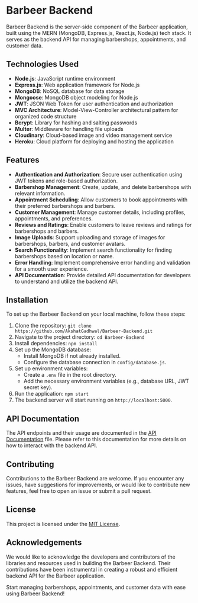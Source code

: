 # Barbeer Backend

Barbeer Backend is the server-side component of the Barbeer application, built using the MERN (MongoDB, Express.js, React.js, Node.js) tech stack. It serves as the backend API for managing barbershops, appointments, and customer data.

## Technologies Used

- **Node.js**: JavaScript runtime environment
- **Express.js**: Web application framework for Node.js
- **MongoDB**: NoSQL database for data storage
- **Mongoose**: MongoDB object modeling for Node.js
- **JWT**: JSON Web Token for user authentication and authorization
- **MVC Architecture**: Model-View-Controller architectural pattern for organized code structure
- **Bcrypt**: Library for hashing and salting passwords
- **Multer**: Middleware for handling file uploads
- **Cloudinary**: Cloud-based image and video management service
- **Heroku**: Cloud platform for deploying and hosting the application

## Features

- **Authentication and Authorization**: Secure user authentication using JWT tokens and role-based authorization.
- **Barbershop Management**: Create, update, and delete barbershops with relevant information.
- **Appointment Scheduling**: Allow customers to book appointments with their preferred barbershops and barbers.
- **Customer Management**: Manage customer details, including profiles, appointments, and preferences.
- **Reviews and Ratings**: Enable customers to leave reviews and ratings for barbershops and barbers.
- **Image Uploads**: Support uploading and storage of images for barbershops, barbers, and customer avatars.
- **Search Functionality**: Implement search functionality for finding barbershops based on location or name.
- **Error Handling**: Implement comprehensive error handling and validation for a smooth user experience.
- **API Documentation**: Provide detailed API documentation for developers to understand and utilize the backend API.

## Installation

To set up the Barbeer Backend on your local machine, follow these steps:

1. Clone the repository: `git clone https://github.com/AkshatGadhwal/Barbeer-Backend.git`
2. Navigate to the project directory: `cd Barbeer-Backend`
3. Install dependencies: `npm install`
4. Set up the MongoDB database:
   - Install MongoDB if not already installed.
   - Configure the database connection in `config/database.js`.
5. Set up environment variables:
   - Create a `.env` file in the root directory.
   - Add the necessary environment variables (e.g., database URL, JWT secret key).
6. Run the application: `npm start`
7. The backend server will start running on `http://localhost:5000`.

## API Documentation

The API endpoints and their usage are documented in the [API Documentation](API_DOCS.md) file. Please refer to this documentation for more details on how to interact with the backend API.

## Contributing

Contributions to the Barbeer Backend are welcome. If you encounter any issues, have suggestions for improvements, or would like to contribute new features, feel free to open an issue or submit a pull request.

## License

This project is licensed under the [MIT License](LICENSE).

## Acknowledgements

We would like to acknowledge the developers and contributors of the libraries and resources used in building the Barbeer Backend. Their contributions have been instrumental in creating a robust and efficient backend API for the Barbeer application.

Start managing barbershops, appointments, and customer data with ease using Barbeer Backend!
